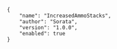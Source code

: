			{
				"name": "IncreasedAmmoStacks",
				"author": "Sorata",
				"version": "1.0.0",
				"enabled": true
			}
